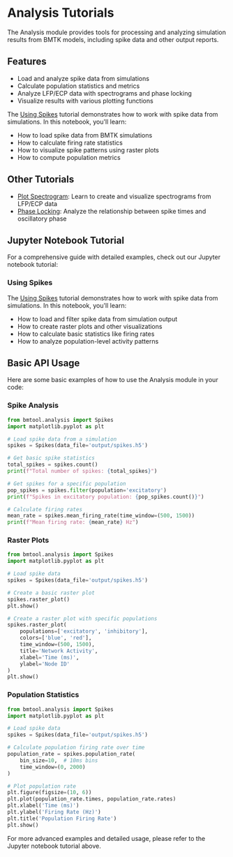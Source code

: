 # Analysis Tutorials

The Analysis module provides tools for processing and analyzing simulation results from BMTK models, including spike data and other output reports.

## Features

- Load and analyze spike data from simulations
- Calculate population statistics and metrics
- Analyze LFP/ECP data with spectrograms and phase locking
- Visualize results with various plotting functions

The [Using Spikes](notebooks/analysis/spiking/using_spikes.ipynb) tutorial demonstrates how to work with spike data from simulations. In this notebook, you'll learn:

- How to load spike data from BMTK simulations
- How to calculate firing rate statistics
- How to visualize spike patterns using raster plots
- How to compute population metrics

## Other Tutorials

- [Plot Spectrogram](notebooks/analysis/spectrogram/spectrogram_with_bmtool.ipynb): Learn to create and visualize spectrograms from LFP/ECP data
- [Phase Locking](notebooks/analysis/phase_locking_value/spike_phase_entrainment.ipynb): Analyze the relationship between spike times and oscillatory phase

## Jupyter Notebook Tutorial

For a comprehensive guide with detailed examples, check out our Jupyter notebook tutorial:

### Using Spikes

The [Using Spikes](notebooks/analysis/using_spikes.ipynb) tutorial demonstrates how to work with spike data from simulations. In this notebook, you'll learn:

- How to load and filter spike data from simulation output
- How to create raster plots and other visualizations
- How to calculate basic statistics like firing rates
- How to analyze population-level activity patterns

## Basic API Usage

Here are some basic examples of how to use the Analysis module in your code:

### Spike Analysis

```python
from bmtool.analysis import Spikes
import matplotlib.pyplot as plt

# Load spike data from a simulation
spikes = Spikes(data_file='output/spikes.h5')

# Get basic spike statistics
total_spikes = spikes.count()
print(f"Total number of spikes: {total_spikes}")

# Get spikes for a specific population
pop_spikes = spikes.filter(population='excitatory')
print(f"Spikes in excitatory population: {pop_spikes.count()}")

# Calculate firing rates
mean_rate = spikes.mean_firing_rate(time_window=(500, 1500))
print(f"Mean firing rate: {mean_rate} Hz")
```

### Raster Plots

```python
from bmtool.analysis import Spikes
import matplotlib.pyplot as plt

# Load spike data
spikes = Spikes(data_file='output/spikes.h5')

# Create a basic raster plot
spikes.raster_plot()
plt.show()

# Create a raster plot with specific populations
spikes.raster_plot(
    populations=['excitatory', 'inhibitory'],
    colors=['blue', 'red'],
    time_window=(500, 1500),
    title='Network Activity',
    xlabel='Time (ms)',
    ylabel='Node ID'
)
plt.show()
```

### Population Statistics

```python
from bmtool.analysis import Spikes
import matplotlib.pyplot as plt

# Load spike data
spikes = Spikes(data_file='output/spikes.h5')

# Calculate population firing rate over time
population_rate = spikes.population_rate(
    bin_size=10,  # 10ms bins
    time_window=(0, 2000)
)

# Plot population rate
plt.figure(figsize=(10, 6))
plt.plot(population_rate.times, population_rate.rates)
plt.xlabel('Time (ms)')
plt.ylabel('Firing Rate (Hz)')
plt.title('Population Firing Rate')
plt.show()
```

For more advanced examples and detailed usage, please refer to the Jupyter notebook tutorial above. 